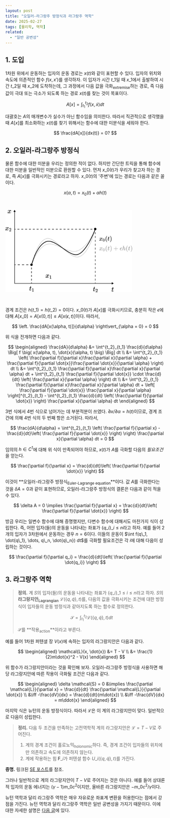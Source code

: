 ```yaml
---
layout: post
title: "오일러-라그랑주 방정식과 라그랑주 역학"
date: 2025-02-27
tags: [물리학, 역학]
related:
  - "일반 공변성"
---
```


## 1. 도입

1차원 위에서 운동하는 입자의 운동 경로는 $x(t)$와 같이 표현할 수 있다. 입자의 위치와 속도에 의존적인 함수 $f(x, x')$를 생각하자. 이 입자가 시간 $t\_1$일 때 $x\_1$에서 출발하여 시간 $t\_2$일 때 $x\_2$에 도착하는데, 그 과정에서 다음 값을 극화<sub>extremise</sub>하는 경로, 즉 다음 값이 극대 또는 극소가 되도록 하는 경로 $x(t)$를 찾는 것이 목표이다.

$$
A[x] = \int^{t_2}_{t_1} f(x, \dot{x}) dt
$$

대괄호는 $A$의 매개변수가 실수가 아닌 함수임을 의미한다. 따라서 직관적으로 생각했을 때 $A[x]$를 최소화하는 $x(t)$를 찾기 위해서는 함수에 대한 미분식을 세워야 한다.

$$
\frac{dA[x]}{dx(t)} = 0?
$$

## 2. 오일러-라그랑주 방정식

물론 함수에 대한 미분을 우리는 정의한 적이 없다. 하지만 간단한 트릭을 통해 함수에 대한 미분을 일반적인 미분으로 환원할 수 있다. 먼저 $x\_0(t)$가 우리가 찾고자 하는 경로, 즉 $A[x]$를 극화시키는 경로라고 하자. $x\_0(t)$의 '주변'에 있는 경로는 다음과 같은 꼴이다.

$$
x(\alpha, t) = x_0(t) + \alpha h(t)
$$

<img src="public/euler-lagrange.png" width="400px" style="margin: 2em auto;">

경계 조건은 $h(t\_1) = h(t\_2) = 0$이다. $x\_0(t)$가 $A[x]$를 극화시키므로, 충분히 작은 $\epsilon$에 대해 $A[x\_0] = A[x(0, t)] \leq A[x(\epsilon, t)]$이다. 따라서,

$$
\left. \frac{dA[x(\alpha, t)]}{d\alpha} \right\vert_{\alpha = 0} = 0
$$

위 식을 전개하면 다음과 같다.

$$
\begin{aligned}
\frac{dA}{d\alpha} &= \int^{t_2}_{t_1} \frac{d}{d\alpha} \Big[ f \big( x(\alpha, t), \dot{x}(\alpha, t) \big) \Big] dt \\
&= \int^{t_2}_{t_1} \left( \frac{\partial f}{\partial x}\frac{\partial x}{\partial \alpha} + \frac{\partial f}{\partial \dot{x}}\frac{\partial \dot{x}}{\partial \alpha} \right) dt \\
&= \int^{t_2}_{t_1} \frac{\partial f}{\partial x}\frac{\partial x}{\partial \alpha} dt + \int^{t_2}_{t_1} \frac{\partial f}{\partial \dot{x}} \cdot \frac{d}{dt} \left( \frac{\partial x}{\partial \alpha} \right) dt \\
&= \int^{t_2}_{t_1} \frac{\partial f}{\partial x}\frac{\partial x}{\partial \alpha} dt + \left[ \frac{\partial f}{\partial \dot{x}} \frac{\partial x}{\partial \alpha} \right]^{t_2}_{t_1} -  \int^{t_2}_{t_1} \frac{d}{dt} \left( \frac{\partial f}{\partial \dot{x}} \right) \frac{\partial x}{\partial \alpha} dt
\end{aligned}
$$

3번 식에서 4번 식으로 넘어가는 데 부분적분이 쓰였다. ${\partial x}/{\partial \alpha} = h(t)$이므로, 경계 조건에 의해 4번 식의 두 번째 항은 소거된다. 따라서,

$$
\frac{dA}{d\alpha} = \int^{t_2}_{t_1} \left( \frac{\partial f}{\partial x} - \frac{d}{dt}\left( \frac{\partial f}{\partial \dot{x}} \right) \right) \frac{\partial x}{\partial \alpha} dt = 0
$$

임의의 $h \in C^1$에 대해 위 식이 만족되어야 하므로, $x(t)$가 $A$를 극화할 다음의 *필요조건*을 얻는다.

$$
\frac{\partial f}{\partial x} = \frac{d}{dt}\left( \frac{\partial f}{\partial \dot{x}} \right)
$$

이것이 **오일러-라그랑주 방정식<sub>Euler-Lagrange equation</sub>**이다. 값 $A$를 극화한다는 것을 $\delta A = 0$과 같이 표현하므로, 오일러-라그랑주 방정식의 결론은 다음과 같이 적을 수 있다.

$$
\delta A = 0 \implies \frac{\partial f}{\partial x} = \frac{d}{dt}\left( \frac{\partial f}{\partial \dot{x}} \right)
$$

방금 우리는 일변수 함수에 대해 증명했지만, 다변수 함수에 대해서도 마찬가지 식이 성립한다. 즉, 어떤 입자(들)의 운동을 나타내는 좌표가 $\lbrace  q\_i \rbrace \_{i \leq n}$라고 하자. 예를 들어 2개의 입자가 3차원에서 운동하는 경우 $n = 6$이다. 이들의 운동이 $\int f(q\_1, \dot{q\_1}, \dots, q\_n, \dot{q\_n}) dt$를 극화할 필요조건은 각 $i$에 대해 다음이 성립하는 것이다.

$$
\frac{\partial f}{\partial q_i} = \frac{d}{dt}\left( \frac{\partial f}{\partial \dot{q_i}} \right)
$$

<!-- ## 3. 최단 강하 곡선 문제

앞서 $t$를 시간, $x(t)$를 경로로 설정했지만, 다른 변수에 대해서도 오일러-라그랑주 방정식을 적용할 수 있다. 그 예시로, 최단 강하 곡선 문제를 풀어보자.

<img src="public/brachistochrone.png" width="400px" style="margin: 2em auto;">

에너지 보존 법칙에 의해 다음 식이 성립한다.

$$
\dot{x}^2 + \dot{y}^2 = -2gy
$$

따라서 곡선 $y(x)$를 따라 $(x\_1, y\_1)$에서 $(x\_2, y\_2)$까지 강하하는 데 걸리는 시간은 다음과 같다.

$$
\begin{aligned}
T &= \int^{(x_2, y_2)}_{(x_1, y_1)} \frac{ds}{v} \\
&= \int^{(x_2, y_2)}_{(x_1, y_1)} \frac{\sqrt{dx^2 + dy^2}}{\sqrt{\dot{x}^2 + \dot{y}^2}} \\
&= \int^{x_2}_{x_1} \sqrt{-\frac{1 + y'^2}{2gy}} dx
\end{aligned}
$$

다음과 같이 $f(y, y')$을 두자.

$$
f(y, y') = \sqrt{-\frac{1 + y'^2}{2gy}}
$$

오일러-라그랑주 방정식에 따르면 $T$가 극솟값을 가질 필요조건은 다음과 같다.

$$
\frac{\partial f}{\partial y} = \frac{d}{dx} \frac{\partial f}{\partial {y'}}
$$

위 식을 풀면 $y(x)$가 **사이클로이드** 꼴로 나타난다. 자세한 계산 과정은 연습문제로 땡처리하는 것을 양해 바란다. -->

## 3. 라그랑주 역학

> **정의.** 계 $S$의 입자(들)의 운동을 나타내는 좌표가 $\lbrace  q\_i \rbrace \_{1 \leq i \leq n}$라고 하자. $S$의 **라그랑지안<sub>Lagrangian</sub>** $\mathcal{L}(\lbrace  q , \dot{q} \rbrace, t)$를, 다음의 값을 극화시키는 조건에 대한 방정식이 입자들의 운동 방정식과 같아지도록 하는 함수로 정의한다.
>
> $$
> \mathcal{S} = \int^{t_2}_{t_1} \mathcal{L}(\{ q, \dot{q} \}, t) dt
> $$
>
> $\mathcal{S}$를 **작용<sub>action</sub>**이라고 부른다.

예를 들어 1차원 퍼텐셜 장 $V(x)$에 속하는 입자의 라그랑지안은 다음과 같다.

$$
\begin{aligned}
\mathcal{L}(x, \dot{x}) &= T - V \\
&= \frac{1}{2}m\dot{x}^2 - V(x)
\end{aligned}
$$

위 함수가 라그랑지안이라는 것을 확인해 보자. 오일러-라그랑주 방정식을 사용하면 해당 라그랑지안에 따른 작용이 극화될 조건은 다음과 같다.

$$
\begin{aligned}
\delta \mathcal{S} = 0 &\implies \frac{\partial \mathcal{L}}{\partial x} = \frac{d}{dt} \frac{\partial \mathcal{L}}{\partial \dot{x}} \\
&\iff -\frac{dV}{dx} = \frac{d}{dt}(m\dot{x}) \\
&\iff -\frac{dV}{dx} = m\ddot{x}
\end{aligned}
$$

마지막 식은 뉴턴의 운동 방정식이다. 따라서 $\mathcal{L}$은 이 계의 라그랑지안이 맞다. 일반적으로 다음이 성립한다.

> **정리.** 다음 두 조건을 만족하는 고전역학적 계의 라그랑지안은 $\mathcal{L} = T - V$로 주어진다.
>
> 1. 계의 경계 조건이 홀로노믹<sub>holonomic</sub>하다. 즉, 경계 조건이 입자들의 위치에만 의존하고 속도에 의존하지 않는다.
> 2. 계에 작용하는 힘 $\mathbf{F}\_i$가 퍼텐셜 함수 $U\_i(\lbrace q, \dot{q} \rbrace, t)$를 가진다.

**증명.** 링크된 [SE 포스트](https://physics.stackexchange.com/questions/78138/is-there-a-proof-from-the-first-principle-that-the-lagrangian-l-t-v)를 참조.

그러나 일반적으로 계의 라그랑지안이 $T - V$로 주어지는 것은 아니다. 예를 들어 상대론적 입자의 운동 에너지는 $(\gamma - 1)m\_0c^2$이지만, 올바른 라그랑지안은 $-m\_0c^2/\gamma$이다.

뉴턴 역학과 달리 라그랑주 역학은 매우 자유로운 좌표계 변환을 허용한다는 점에서 강점을 가진다. 뉴턴 역학과 달리 라그랑주 역학은 일반 공변성을 가지기 때문이다. 이에 대한 자세한 설명은 [다음 글](http://dimenerno.github.io/2025/02/27/general-covariance/)에 있다.
